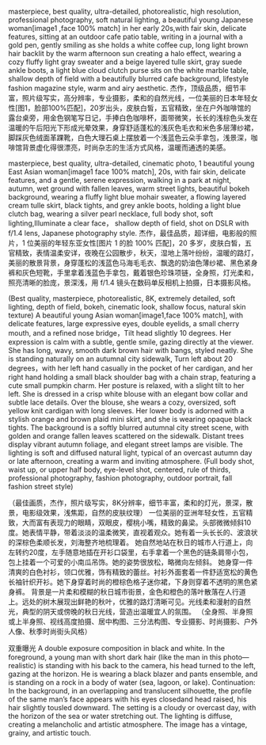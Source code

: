 masterpiece, best quality, ultra-detailed, photorealistic, high resolution, professional photography, soft natural lighting, a beautiful young Japanese woman[image1 ,face 100% match] in her early 20s,with fair skin, delicate features, sitting at an outdoor cafe patio table, writing in a journal with a gold pen, gently smiling as she holds a white coffee cup,  long light brown hair backlit by the warm afternoon sun creating a halo effect, wearing a cozy fluffy light gray sweater and a beige layered tulle skirt, gray suede ankle boots, a light blue cloud clutch purse sits on the white marble table, shallow depth of field with a beautifully blurred cafe background, lifestyle fashion magazine style, warm and airy aesthetic.
杰作，顶级品质，细节丰富，照片级写实，高分辨率，专业摄影，柔和的自然光线，一位美丽的日本年轻女性[图1，脸部100%匹配]，20岁出头，皮肤白皙，五官精致，坐在户外咖啡馆的露台桌旁，用金色钢笔写日记，手捧白色咖啡杯，面带微笑，长长的浅棕色头发在温暖的午后阳光下形成光晕效果，身穿舒适蓬松的浅灰色毛衣和米色多层薄纱裙，脚踩灰色绒面革踝靴，白色大理石桌上摆放着一个浅蓝色云朵手拿包，浅景深，咖啡馆背景虚化得很漂亮，时尚杂志的生活方式风格，温暖而通透的美感。




masterpiece, best quality, ultra-detailed, cinematic photo, 1 beautiful young East Asian woman[image1 face 100% match], 20s,  with fair skin, delicate features, and a gentle, serene expression, walking in a park at night, autumn, wet ground with fallen leaves, warm street lights, beautiful bokeh background, wearing a fluffy light blue mohair sweater, a flowing layered cream tulle skirt, black tights, and grey ankle boots, holding a light blue clutch bag, wearing a silver pearl necklace, full body shot, soft lighting,Illuminate a clear face， shallow depth of field, shot on DSLR with f/1.4 lens, Japanese photography style.
杰作，最佳品质，超详细，电影般的照片，1 位美丽的年轻东亚女性[图片 1 的脸 100% 匹配]，20 多岁，皮肤白皙，五官精致，表情温柔安详，夜晚在公园散步，秋天，湿地上落叶纷纷，温暖的路灯，美丽的散景背景，身穿蓬松的浅蓝色马海毛毛衣、飘逸的奶油色薄纱裙、黑色紧身裤和灰色短靴，手里拿着浅蓝色手拿包，戴着银色珍珠项链，全身照，灯光柔和，照亮清晰的脸庞，景深浅，用 f/1.4 镜头在数码单反相机上拍摄，日本摄影风格。


(Best quality, masterpiece, photorealistic, 8K, extremely detailed, soft lighting, depth of field, bokeh, cinematic look, shallow focus, natural skin texture)
A beautiful young Asian woman[image1,face 100% match], with delicate features, large expressive eyes, double eyelids, a small cherry mouth, and a refined nose bridge，Tilt  head slightly 10 degrees. Her expression is calm with a subtle, gentle smile, gazing directly at the viewer. She has long, wavy, smooth dark brown hair with bangs, styled neatly.
She is standing naturally on an autumnal city sidewalk, Turn left about 20 degrees，with her left hand casually in the pocket of her cardigan, and her right hand holding a small black shoulder bag with a chain strap, featuring a cute small pumpkin charm. Her posture is relaxed, with a slight tilt to her left.
She is dressed in a crisp white blouse with an elegant bow collar and subtle lace details. Over the blouse, she wears a cozy, oversized, soft yellow knit cardigan with long sleeves. Her lower body is adorned with a stylish orange and brown plaid mini skirt, and she is wearing opaque black tights.
The background is a softly blurred autumnal city street scene, with golden and orange fallen leaves scattered on the sidewalk. Distant trees display vibrant autumn foliage, and elegant street lamps are visible. The lighting is soft and diffused natural light, typical of an overcast autumn day or late afternoon, creating a warm and inviting atmosphere.
(Full body shot, waist up, or upper half body, eye-level shot, centered, rule of thirds, professional photography, fashion photography, outdoor portrait, fall fashion street style)


（最佳画质，杰作，照片级写实，8K分辨率，细节丰富，柔和的灯光，景深，散景，电影级效果，浅焦距，自然的皮肤纹理）
一位美丽的亚洲年轻女性，五官精致，大而富有表现力的眼睛，双眼皮，樱桃小嘴，精致的鼻梁。头部微微倾斜10度。她表情平静，带着淡淡的温柔微笑，直视着观众。她有着一头长长的、波浪状的深棕色柔顺长发，刘海整齐地梳理着。
她自然地站在秋日的城市人行道上，向左转约20度，左手随意地插在开衫口袋里，右手拿着一个黑色的链条肩带小包，包上挂着一个可爱的小南瓜吊饰。她的姿势很放松，略微向左倾斜。
她身穿一件清爽的白色衬衫，领口优雅，饰有精致的蕾丝。衬衫外面套着一件舒适宽松的黄色长袖针织开衫。她下身穿着时尚的橙棕色格子迷你裙，下身则穿着不透明的黑色紧身裤。
背景是一片柔和模糊的秋日城市街景，金色和橙色的落叶散落在人行道上。远处的树木展现出鲜艳的秋叶，优雅的路灯清晰可见。光线柔和漫射的自然光，典型的阴天或傍晚的秋日光线，营造出温暖宜人的氛围。
（全身照、半身照或上半身照、视线高度拍摄、居中构图、三分法构图、专业摄影、时尚摄影、户外人像、秋季时尚街头风格）

双重曝光
A double exposure composition in black and white. In the foreground, a young man with short dark hair (like the man in this photo—realistic) is standing with his back to the camera, his head turned to the left, gazing at the horizon. He is wearing a black blazer and pants ensemble, and is standing on a rock in a body of water (sea, lagoon, or lake). Continuation: In the background, in an overlapping and translucent silhouette, the profile of the same man’s face appears with his eyes closedand head raised, his hair slightly tousled downward. The setting is a cloudy or overcast day, with the horizon of the sea or water stretching out. The lighting is diffuse, creating a melancholic and artistic atmosphere. The image has a vintage, grainy, and artistic touch.
